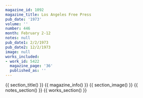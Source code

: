 ```yaml
---
magazine_id: 1092
magazine_title: Los Angeles Free Press
pub_date: '1973'
volume: ''
number: 446
month: February 2-12
notes: null
pub_date1: 2/2/1973
pub_date2: 12/2/1973
image: null
works_included:
- work_id: 5422
  magazine_page: '36'
  published_as: ''
---
```


{{ section_title() }}
{{ magazine_info() }}
{{ section_image() }}
{{ notes_section() }}
{{ works_section() }}
